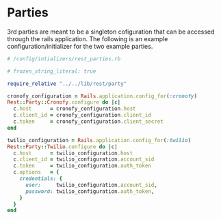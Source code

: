 # Parties

3rd parties are meant to be a singleton cofiguration that can be accessed through
the rails application. The following is an example configuration/initializer for
the two example parties.

```ruby
# /config/intializers/rest_parties.rb

# frozen_string_literal: true

require_relative "../../lib/rest/party"

cronofy_configuration = Rails.application.config_for(:cronofy)
Rest::Party::Cronofy.configure do |c|
  c.host      = cronofy_configuration.host
  c.client_id = cronofy_configuration.client_id
  c.token     = cronofy_configuration.client_secret
end

twilio_configuration = Rails.application.config_for(:twilio)
Rest::Party::Twilio.configure do |c|
  c.host      = twilio_configuration.host
  c.client_id = twilio_configuration.account_sid
  c.token     = twilio_configuration.auth_token
  c.options   = {
    credentials: {
      user:     twilio_configuration.account_sid,
      password: twilio_configuration.auth_token,
    }
  }
end
```

